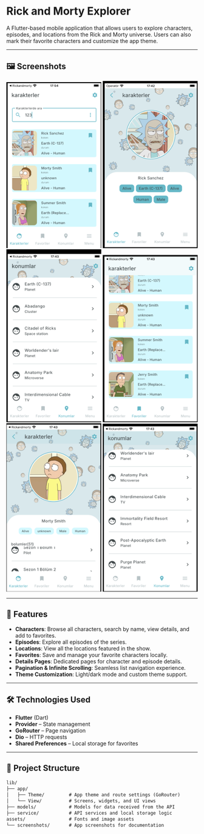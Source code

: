 # Rick and Morty Explorer

A Flutter-based mobile application that allows users to explore characters, episodes, and locations from the Rick and Morty universe. Users can also mark their favorite characters and customize the app theme.

---

## 🖼️ Screenshots

<p align="center">
  <img src="assets/screnshot/resim6.png" width="250"/>
  <img src="assets/screnshot/resim5.png" width="250"/>
  <img src="assets/screnshot/resim2.png" width="250"/>
  <img src="assets/screnshot/resim3.png" width="250"/>
  <img src="assets/screnshot/resim4.png" width="250"/>
  <img src="assets/screnshot/resim1.png" width="250"/>
</p>

---

## 🚀 Features

- **Characters**: Browse all characters, search by name, view details, and add to favorites.
- **Episodes**: Explore all episodes of the series.
- **Locations**: View all the locations featured in the show.
- **Favorites**: Save and manage your favorite characters locally.
- **Details Pages**: Dedicated pages for character and episode details.
- **Pagination & Infinite Scrolling**: Seamless list navigation experience.
- **Theme Customization**: Light/dark mode and custom theme support.

---

## 🛠️ Technologies Used

- **Flutter** (Dart)
- **Provider** – State management
- **GoRouter** – Page navigation
- **Dio** – HTTP requests
- **Shared Preferences** – Local storage for favorites

---
## 📁 Project Structure

```plaintext
lib/
├── app/
│   ├── Theme/         # App theme and route settings (GoRouter)
│   └── View/          # Screens, widgets, and UI views
├── models/            # Models for data received from the API
├── service/           # API services and local storage logic
assets/                # Fonts and image assets
└── screenshots/       # App screenshots for documentation
